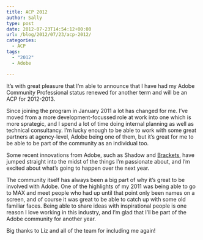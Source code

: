 ```yaml
---
title: ACP 2012
author: Sally
type: post
date: 2012-07-23T14:54:12+00:00
url: /blog/2012/07/23/acp-2012/
categories:
  - ACP
tags:
  - "2012"
  - Adobe

---
```

It&#8217;s with great pleasure that I&#8217;m able to announce that I have had my Adobe Community Professional status renewed for another term and will be an ACP for 2012-2013.

Since joining the program in January 2011 a lot has changed for me. I&#8217;ve moved from a more development-focussed role at work into one which is more sprategic, and I spend a lot of time doing internal planning as well as technical consultancy. I&#8217;m lucky enough to be able to work with some great partners at agency-level, Adobe being one of them, but it&#8217;s great for me to be able to be part of the community as an individual too.

Some recent innovations from Adobe, such as Shadow and <a href="http://brackets.io/" target="_blank">Brackets</a>, have jumped straight into the midst of the things I&#8217;m passionate about, and I&#8217;m excited about what&#8217;s going to happen over the next year.

The community itself has always been a big part of why it&#8217;s great to be involved with Adobe. One of the highlights of my 2011 was being able to go to MAX and meet people who had up until that point only been names on a screen, and of course it was great to be able to catch up with some old familiar faces. Being able to share ideas with inspirational people is one reason I love working in this industry, and I&#8217;m glad that I&#8217;ll be part of the Adobe community for another year.

Big thanks to Liz and all of the team for including me again!
